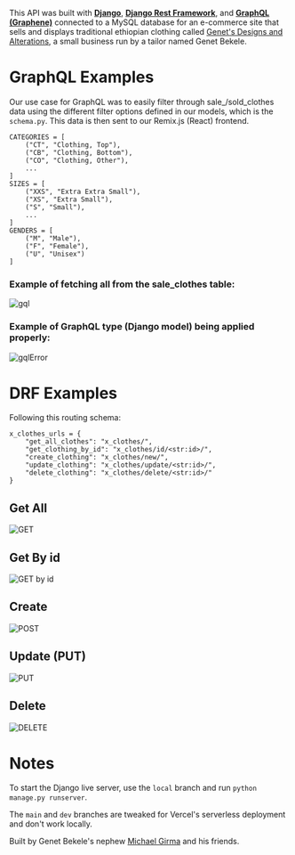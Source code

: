 This API was built with [**Django**](https://www.djangoproject.com/), [**Django Rest Framework**](https://www.django-rest-framework.org/), and [**GraphQL**](https://graphql.org/) [**(Graphene)**](https://docs.graphene-python.org/en/latest/) connected to a MySQL database for an e-commerce site that sells and displays traditional ethiopian clothing called [Genet's Designs and Alterations](https://genetdesigns.vercel.app), a small business run by a tailor named Genet Bekele.

# GraphQL Examples

Our use case for GraphQL was to easily filter through sale_/sold_clothes data using the different filter options defined in our models, which is the `schema.py`. This data is then sent to our Remix.js (React) frontend.

    CATEGORIES = [
        ("CT", "Clothing, Top"),
        ("CB", "Clothing, Bottom"),
        ("CO", "Clothing, Other"),
        ...
    ]
    SIZES = [
        ("XXS", "Extra Extra Small"),
        ("XS", "Extra Small"),
        ("S", "Small"),
        ...
    ]
    GENDERS = [
        ("M", "Male"),
        ("F", "Female"),
        ("U", "Unisex")
    ]

### Example of fetching all from the sale_clothes table:

![gql](https://github.com/GDA-dev/GDAserver/assets/106638403/f2617f87-23f1-4a23-8774-e88d078b5478)

### Example of GraphQL type (Django model) being applied properly:

![gqlError](https://github.com/GDA-dev/GDAserver/assets/106638403/5321e172-eba2-4e66-a4d0-caad2d321e22)

# DRF Examples

Following this routing schema:

    x_clothes_urls = {
        "get_all_clothes": "x_clothes/",
        "get_clothing_by_id": "x_clothes/id/<str:id>/",
        "create_clothing": "x_clothes/new/",
        "update_clothing": "x_clothes/update/<str:id>/",
        "delete_clothing": "x_clothes/delete/<str:id>/"
    }

## Get All

![GET](https://github.com/GDA-dev/GDAserver/assets/106638403/09977281-0642-4a4a-86b1-964f6d32d754)

## Get By id

![GET by id](https://github.com/GDA-dev/GDAserver/assets/106638403/651bae25-b55a-4919-bb93-41e3817700f6)

## Create

![POST](https://github.com/GDA-dev/GDAserver/assets/106638403/9ffde1f7-d7ee-4f30-bde8-56f5439a3776)

## Update (PUT)

![PUT](https://github.com/GDA-dev/GDAserver/assets/106638403/df7fc247-c908-42f7-b60e-affb413d6cee)

## Delete

![DELETE](https://github.com/GDA-dev/GDAserver/assets/106638403/bb646762-c7be-4040-8d90-d25a1fbdaaa4)


# Notes

To start the Django live server, use the `local` branch and run `python manage.py runserver`.

The `main` and `dev` branches are tweaked for Vercel's serverless deployment and don't work locally. 

Built by Genet Bekele's nephew [Michael Girma](https://github.com/michaelgirma) and his friends.